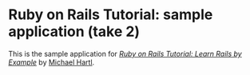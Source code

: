 # Ruby on Rails Tutorial: sample application (take 2)

This is the sample application for [*Ruby on Rails Tutorial: Learn Rails by Example*](http://railstutorial.org) by [Michael Hartl](http://michaelhartl.com/).